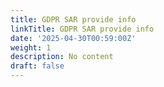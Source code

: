```yaml
---
title: GDPR SAR provide info
linkTitle: GDPR SAR provide info
date: '2025-04-30T00:59:00Z'
weight: 1
description: No content
draft: false
---
```



